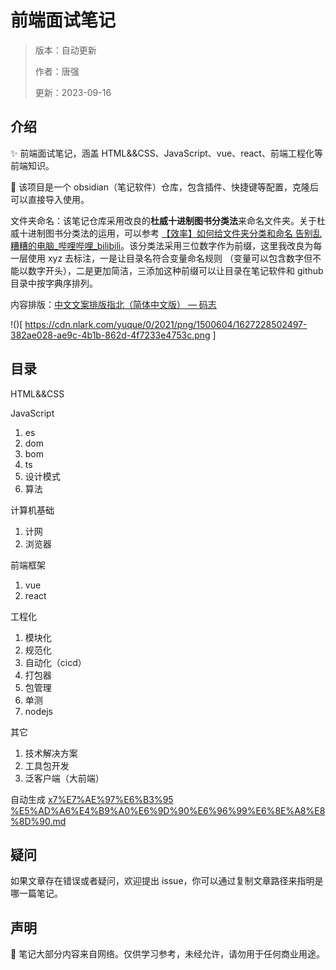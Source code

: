 # 前端面试笔记

> 版本：自动更新
>
> 作者：唐强
>
> 更新：2023-09-16

## 介绍

✨ 前端面试笔记，涵盖 HTML&&CSS、JavaScript、vue、react、前端工程化等前端知识。

📔 该项目是一个 obsidian（笔记软件）仓库，包含插件、快捷键等配置，克隆后可以直接导入使用。

文件夹命名：该笔记仓库采用改良的**杜威十进制图书分类法**来命名文件夹。关于杜威十进制图书分类法的运用，可以参考 [【效率】如何给文件夹分类和命名 告别乱糟糟的电脑\_哔哩哔哩\_bilibili](https://www.bilibili.com/video/BV1NX4y1T7dt)。该分类法采用三位数字作为前缀，这里我改良为每一层使用 xyz 去标注，一是让目录名符合变量命名规则 （变量可以包含数字但不能以数字开头），二是更加简洁，三添加这种前缀可以让目录在笔记软件和 github 目录中按字典序排列。

内容排版：[中文文案排版指北（简体中文版） — 码志](https://mazhuang.org/wiki/chinese-copywriting-guidelines/)

!()[ https://cdn.nlark.com/yuque/0/2021/png/1500604/1627228502497-382ae028-ae9c-4b1b-862d-4f7233e4753c.png ]
## 目录

HTML&&CSS

JavaScript
1. es
2. dom
3. bom
4. ts
5. 设计模式
6. 算法

计算机基础
1. 计网
2. 浏览器

前端框架
1. vue
2. react

工程化
1. 模块化
2. 规范化
3. 自动化（cicd）
4. 打包器
5. 包管理
6. 单测
7. nodejs

其它
1. 技术解决方案
2. 工具包开发
3. 泛客户端（大前端）

自动生成
[x7%E7%AE%97%E6%B3%95](https://github.com/tangqiang0605/tqit-notes/tree/main/x7算法)
[%E5%AD%A6%E4%B9%A0%E6%9D%90%E6%96%99%E6%8E%A8%E8%8D%90.md](https://github.com/tangqiang0605/tqit-notes/blob/main/x7%E7%AE%97%E6%B3%95/%E5%AD%A6%E4%B9%A0%E6%9D%90%E6%96%99%E6%8E%A8%E8%8D%90.md)

## 疑问

如果文章存在错误或者疑问，欢迎提出 issue，你可以通过复制文章路径来指明是哪一篇笔记。

## 声明

🤝 笔记大部分内容来自网络。仅供学习参考，未经允许，请勿用于任何商业用途。
